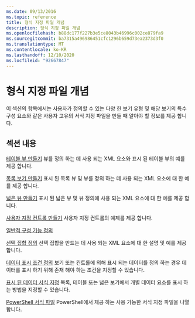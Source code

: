 ```yaml
---
ms.date: 09/13/2016
ms.topic: reference
title: 형식 지정 파일 개념
description: 형식 지정 파일 개념
ms.openlocfilehash: b88dc177f227b3e5ce8043b46996c002ce879fa9
ms.sourcegitcommit: ba7315a496986451cfc1296b659d73ea2373d3f0
ms.translationtype: MT
ms.contentlocale: ko-KR
ms.lasthandoff: 12/10/2020
ms.locfileid: "92667847"
---
```

# <a name="formatting-file-concepts"></a>형식 지정 파일 개념

이 섹션의 항목에서는 사용자가 정의할 수 있는 다양 한 보기 유형 및 해당 보기의 특수 구성 요소와 같은 사용자 고유의 서식 지정 파일을 만들 때 알아야 할 정보를 제공 합니다.

## <a name="in-this-section"></a>섹션 내용

[테이블 뷰 만들기](./creating-a-table-view.md) 뷰를 정의 하는 데 사용 되는 XML 요소와 표시 된 테이블 뷰의 예를 제공 합니다.

[목록 보기 만들기](./creating-a-list-view.md) 표시 된 목록 뷰 및 뷰를 정의 하는 데 사용 되는 XML 요소에 대 한 예를 제공 합니다.

[넓은 뷰 만들기](./creating-a-wide-view.md) 표시 된 넓은 뷰 및 뷰 정의에 사용 되는 XML 요소에 대 한 예를 제공 합니다.

[사용자 지정 컨트롤 만들기](./creating-custom-controls.md) 사용자 지정 컨트롤의 예제를 제공 합니다.

[일반적 구성 기능 정의](./defining-common-configuration-features.md)

[선택 집합 정의](./defining-selection-sets.md) 선택 집합을 만드는 데 사용 되는 XML 요소에 대 한 설명 및 예를 제공 합니다.

[데이터 표시 조건 정의](./defining-conditions-for-displaying-data.md) 보기 또는 컨트롤에 의해 표시 되는 데이터를 정의 하는 경우 데이터를 표시 하기 위해 존재 해야 하는 조건을 지정할 수 있습니다.

[표시 된 데이터 서식 지정](./formatting-displayed-data.md) 목록, 테이블 또는 넓은 보기에서 개별 데이터 요소를 표시 하는 방법을 지정할 수 있습니다.

[PowerShell 서식 파일](./powershell-formatting-files.md) PowerShell에서 제공 하는 사용 가능한 서식 지정 파일을 나열 합니다.
